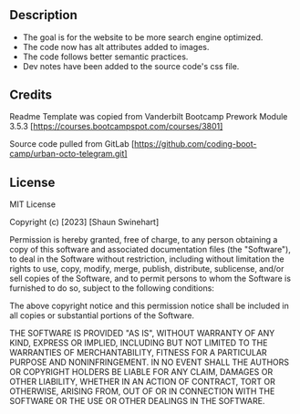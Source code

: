 # <Mod-Challenge-1>

## Description

- The goal is for the website to be more search engine optimized.
- The code now has alt attributes added to images.
- The code follows better semantic practices.
- Dev notes have been added to the source code's css file.


## Credits

Readme Template was copied from Vanderbilt Bootcamp Prework Module 3.5.3
[https://courses.bootcampspot.com/courses/3801]

Source code pulled from GitLab
[https://github.com/coding-boot-camp/urban-octo-telegram.git]


## License

MIT License

Copyright (c) [2023] [Shaun Swinehart]

Permission is hereby granted, free of charge, to any person obtaining a copy
of this software and associated documentation files (the "Software"), to deal
in the Software without restriction, including without limitation the rights
to use, copy, modify, merge, publish, distribute, sublicense, and/or sell
copies of the Software, and to permit persons to whom the Software is
furnished to do so, subject to the following conditions:

The above copyright notice and this permission notice shall be included in all
copies or substantial portions of the Software.

THE SOFTWARE IS PROVIDED "AS IS", WITHOUT WARRANTY OF ANY KIND, EXPRESS OR
IMPLIED, INCLUDING BUT NOT LIMITED TO THE WARRANTIES OF MERCHANTABILITY,
FITNESS FOR A PARTICULAR PURPOSE AND NONINFRINGEMENT. IN NO EVENT SHALL THE
AUTHORS OR COPYRIGHT HOLDERS BE LIABLE FOR ANY CLAIM, DAMAGES OR OTHER
LIABILITY, WHETHER IN AN ACTION OF CONTRACT, TORT OR OTHERWISE, ARISING FROM,
OUT OF OR IN CONNECTION WITH THE SOFTWARE OR THE USE OR OTHER DEALINGS IN THE
SOFTWARE.